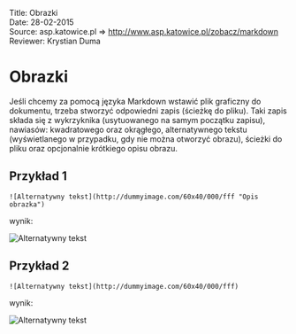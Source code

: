 Title: 		Obrazki  
Date: 		28-02-2015  
Source:     asp.katowice.pl => http://www.asp.katowice.pl/zobacz/markdown  
Reviewer:	Krystian Duma  

# Obrazki

Jeśli chcemy za pomocą języka Markdown wstawić plik graficzny do dokumentu, 
trzeba stworzyć odpowiedni zapis (ścieżkę do pliku). 
Taki zapis składa się z wykrzyknika (usytuowanego na samym początku zapisu), 
nawiasów: kwadratowego oraz okrągłego, alternatywnego tekstu (wyświetlanego w przypadku, 
gdy nie można otworzyć obrazu), ścieżki do pliku oraz opcjonalnie krótkiego opisu obrazu.

## Przykład 1
```
![Alternatywny tekst](http://dummyimage.com/60x40/000/fff "Opis obrazka")
```
wynik:

![Alternatywny tekst](http://dummyimage.com/60x40/000/fff "Opis obrazka")

## Przykład 2
```
![Alternatywny tekst](http://dummyimage.com/60x40/000/fff)
```
wynik:

![Alternatywny tekst](http://dummyimage.com/60x40/000/fff)